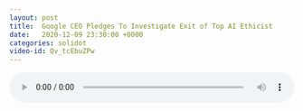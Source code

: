```yaml
---
layout: post
title:  Google CEO Pledges To Investigate Exit of Top AI Ethicist
date:   2020-12-09 23:30:00 +0000
categories: solidot
video-id: Qv_tcEbuZPw
---
```


<audio src="/assets/d0b5fc8b3d63769a89da5f3b1bb30cdf.mp3" style="width: 100%;" controls></audio>

